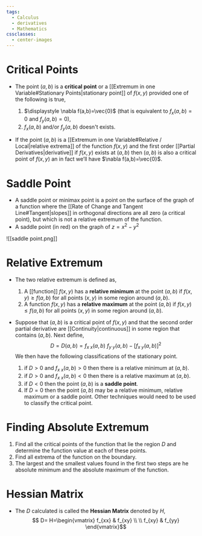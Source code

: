 ```yaml
---
tags:
  - Calculus
  - derivatives
  - Mathematics
cssclasses:
  - center-images
---
```

# Critical Points
- The point $(a,b)$ is a **critical point** or a [[Extremum in one Variable#Stationary Points|stationary point]] of $f(x,y)$ provided one of the following is true,
	1. $\displaystyle \nabla f(a,b)=\vec{0}$ (that is equivalent to $f_{x}(a,b)=0$ and $f_{y}(a,b)=0$),
	2. $f_{x}(a,b)$ and/or $f_{y}(a,b)$ doesn't exists. 

- If the point $(a,b)$ is a [[Extremum in one Variable#Relative / Local|relative extrema]] of the function $f(x,y)$ and the first order [[Partial Derivatives|derivative]] if $f(x,y)$ exists at $(a,b)$ then $(a,b)$ is also a critical point of $f(x,y)$ an in fact we’ll have $\nabla f(a,b)=\vec{0}$.
# Saddle Point
- A saddle point or minimax point is a point on the surface of the graph of a function where the [[Rate of Change and Tangent Line#Tangent|slopes]] in orthogonal directions are all zero (a critical point), but which is not a relative extremum of the function.
- A saddle point (in red) on the graph of $z=x^{2}-y^{2}$

![[saddle point.png]]
# Relative Extremum
- The two relative extremum is defined as, 
	1. A [[function]] $f(x,y)$ has a **relative minimum** at the point $(a,b)$ if $f(x,y)\geq f(a,b)$ for all points $(x,y)$ in some region around $(a,b)$.
	2. A function $f(x,y)$ has a **relative maximum** at the point $(a,b)$ if $f(x,y)\leq f(a,b)$ for all points $(x,y)$ in some region around $(a,b)$.

- Suppose that $(a,b)$ is a critical point of $f(x,y)$ and that the second order partial derivative are [[Continuity|continuous]] in some region that contains $(a,b)$. Next define,$$D=D(a,b)=f_{x\ x}(a,b)\ f_{y\ y}(a,b)-[f_{x\ y}(a,b)]^{2}$$
We then have the following classifications of the stationary point.
	1. if $D>0$ and $f_{x\ x}(a,b)>0$ then there is a relative minimum at $(a,b).$
	2. if $D>0$ and $f_{x\ x}(a,b)<0$ then there is a relative maximum at $(a,b).$
	3. if $D<0$ then the point $(a,b)$ is a **saddle point**.
	4. If $D=0$ then the point $(a,b$) may be a relative minimum, relative maximum or a saddle point. Other techniques would need to be used to classify the critical point.
# Finding Absolute Extremum
1. Find all the critical points of the function that lie the region $D$ and determine the function value at each of these points.
2. Find all extrema of the function on the boundary.
3. The largest and the smallest values found in the first two steps are he absolute minimum and the absolute maximum of the function.
# Hessian Matrix 
- The $D$ calculated is called the **Hessian Matrix** denoted by $H$,$$
D= H=\begin{vmatrix}
f_{xx} & f_{xy} \\ \\
f_{xy} & f_{yy}
\end{vmatrix}$$
